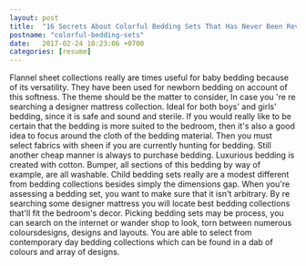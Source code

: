 ```yaml
---
layout: post
title:  "16 Secrets About Colorful Bedding Sets That Has Never Been Revealed For The Past 50 Years"
postname: "colorful-bedding-sets"
date:   2017-02-24 10:23:06 +0700
categories: [resume]
---
```

Flannel sheet collections really are times useful for baby bedding because of its versatility. They have been used for newborn bedding on account of this softness. The theme should be the matter to consider, In case you 're re searching a designer mattress collection. Ideal for both boys' and girls' bedding, since it is safe and sound and sterile. If you would really like to be certain that the bedding is more suited to the bedroom, then it's also a good idea to focus around the cloth of the bedding material. Then you must select fabrics with sheen if you are currently hunting for bedding. Still another cheap manner is always to purchase bedding. Luxurious bedding is created with cotton. Bumper, all sections of this bedding by way of example, are all washable. Child bedding sets really are a modest different from bedding collections besides simply the dimensions gap. When you're assessing a bedding set, you want to make sure that it isn't arbitrary. By re searching some designer mattress you will locate best bedding collections that'll fit the bedroom's decor. Picking bedding sets may be process, you can search on the internet or wander shop to look, torn between numerous coloursdesigns, designs and layouts. You are able to select from contemporary day bedding collections which can be found in a dab of colours and array of designs.
